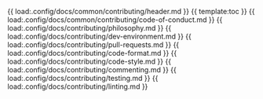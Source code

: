 {{ load:.config/docs/common/contributing/header.md }}
{{ template:toc }}
{{ load:.config/docs/common/contributing/code-of-conduct.md }}
{{ load:.config/docs/contributing/philosophy.md }}
{{ load:.config/docs/contributing/dev-environment.md }}
{{ load:.config/docs/contributing/pull-requests.md }}
{{ load:.config/docs/contributing/code-format.md }}
{{ load:.config/docs/contributing/code-style.md }}
{{ load:.config/docs/contributing/commenting.md }}
{{ load:.config/docs/contributing/testing.md }}
{{ load:.config/docs/contributing/linting.md }}